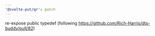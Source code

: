 ```yaml
---
'@svelte-put/qr': patch
---
```


re-expose public typedef (following https://github.com/Rich-Harris/dts-buddy/pull/82)
